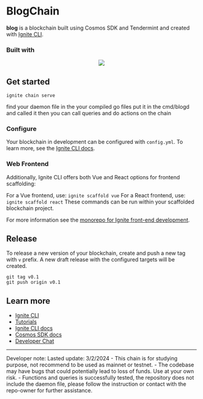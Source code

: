 # BlogChain

**blog** is a blockchain built using Cosmos SDK and Tendermint and created with [Ignite CLI](https://ignite.com/cli).

### Built with

<div align="center">
    <img src="https://skillicons.dev/icons?i=html,css,js"/> <br>
</div>

## Get started

```
ignite chain serve
```

find your daemon file in the your compiled go files
put it in the cmd/blogd and called it
then you can call queries and do actions on the chain

### Configure

Your blockchain in development can be configured with `config.yml`. To learn more, see the [Ignite CLI docs](https://docs.ignite.com).

### Web Frontend

Additionally, Ignite CLI offers both Vue and React options for frontend scaffolding:

For a Vue frontend, use: `ignite scaffold vue`
For a React frontend, use: `ignite scaffold react`
These commands can be run within your scaffolded blockchain project.

For more information see the [monorepo for Ignite front-end development](https://github.com/ignite/web).

## Release

To release a new version of your blockchain, create and push a new tag with `v` prefix. A new draft release with the configured targets will be created.

```
git tag v0.1
git push origin v0.1
```

## Learn more

- [Ignite CLI](https://ignite.com/cli)
- [Tutorials](https://docs.ignite.com/guide)
- [Ignite CLI docs](https://docs.ignite.com)
- [Cosmos SDK docs](https://docs.cosmos.network)
- [Developer Chat](https://discord.gg/ignite)

<hr>
Developer note:
Lasted update: 3/2/2024
- This chain is for studying purpose, not recommend to be  used as mainnet or testnet.
-  The codebase may have bugs that could potentially lead to loss of funds. Use at your own risk.
- Functions and queries is successfully tested, the repository does not include the daemon file, please follow the instruction or contact with the repo-owner for further assistance.
